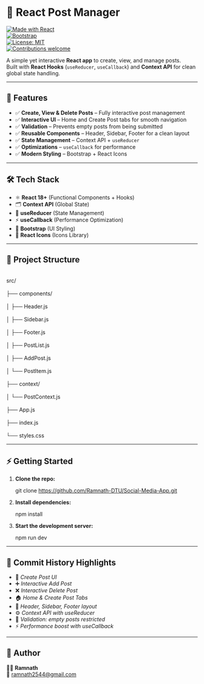 # 📝 React Post Manager  

[![Made with React](https://img.shields.io/badge/Made%20with-React-61DAFB?logo=react&logoColor=white)](https://react.dev/)  
[![Bootstrap](https://img.shields.io/badge/UI-Bootstrap-7952B3?logo=bootstrap&logoColor=white)](https://getbootstrap.com/)  
[![License: MIT](https://img.shields.io/badge/License-MIT-green.svg)](LICENSE)  
[![Contributions welcome](https://img.shields.io/badge/Contributions-Welcome-blue.svg)](#)  

A simple yet interactive **React app** to create, view, and manage posts.  
Built with **React Hooks** (`useReducer`, `useCallback`) and **Context API** for clean global state handling.  

---

## 🚀 Features

- ✅ **Create, View & Delete Posts** – Fully interactive post management  
- ✅ **Interactive UI** – Home and Create Post tabs for smooth navigation  
- ✅ **Validation** – Prevents empty posts from being submitted  
- ✅ **Reusable Components** – Header, Sidebar, Footer for a clean layout  
- ✅ **State Management** – Context API + `useReducer`  
- ✅ **Optimizations** – `useCallback` for performance  
- ✅ **Modern Styling** – Bootstrap + React Icons  

---

## 🛠️ Tech Stack  

- ⚛️ **React 18+** (Functional Components + Hooks)  
- 🗂️ **Context API** (Global State)  
- 🔄 **useReducer** (State Management)  
- ⚡ **useCallback** (Performance Optimization)  
- 🎨 **Bootstrap** (UI Styling)  
- 🔔 **React Icons** (Icons Library)  

---

## 📂 Project Structure  

<br>src/</br>
 <br>├── components/</br>
 <br>│    ├── Header.js</br>
 <br>│    ├── Sidebar.js</br>
<br> │    ├── Footer.js</br>
 <br>│    ├── PostList.js</br>
 <br>│    ├── AddPost.js</br>
<br> │    └── PostItem.js</br>
 <br>├── context/</br>
 <br>│    └── PostContext.js</br>
 <br>├── App.js</br>
<br> ├── index.js</br>
<br> └── styles.css</br>


---

## ⚡ Getting Started  

1. **Clone the repo:**

   git clone https://github.com/Ramnath-DTU/Social-Media-App.git
 
2. **Install dependencies:**

   npm install


3. **Start the development server:**

   npm run dev

---

## 📖 Commit History Highlights  

- 📰 *Create Post UI*  
- ➕ *Interactive Add Post*  
- ❌ *Interactive Delete Post*  
- 🏠 *Home & Create Post Tabs*  
- 🎨 *Header, Sidebar, Footer layout*  
- ⚙️ *Context API with useReducer*  
- 🛑 *Validation: empty posts restricted*  
- ⚡ *Performance boost with useCallback*  

---

## 🙌 Author  

👨‍💻 **Ramnath**  
📧 [ramnath2544@gmail.com](mailto:ramnath2544@gmail.com)  
 





